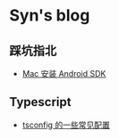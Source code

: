 # Syn's blog

## 踩坑指北
- [Mac 安装 Android SDK ](https://github.com/wlsyne/Blog/issues/1)

## Typescript
- [tsconfig 的一些常见配置](https://github.com/wlsyne/Blog/issues/2)
